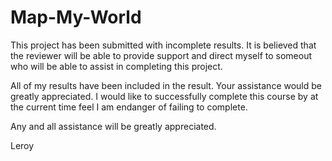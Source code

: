 # Map-My-World
This project has been submitted with incomplete results.  It is believed that the reviewer will be able to provide support and direct myself to someout who will be able to assist in completing this project.  

All of my results have been included in the result.  Your assistance would be greatly appreciated.  I would like to successfully complete this course by at the current time feel I am endanger of failing to complete.

Any and all assistance will be greatly appreciated.

Leroy
